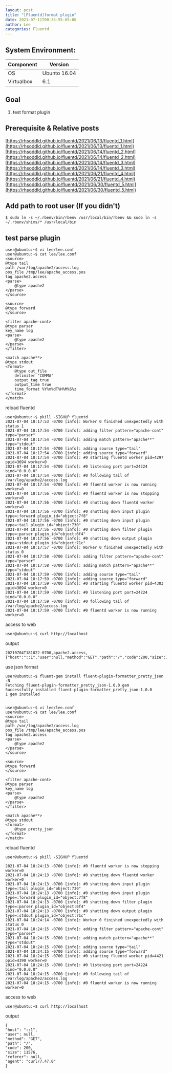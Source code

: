 ```yaml
---
layout: post
title: "[Fluentd]format plugin"
date: 2021-07-11T00:35:55-05:00
author: Lee
categories: Fluentd
---
```


## System Environment:

|  Component  |  Version  |
| ---- | ---- |
|  OS  |  Ubunto 16.04  |
|  Virtualbox  |  6.1  |


## Goal
1. test format plugin

## Prerequisite & Relative posts
  [https://rhsoddld.github.io/fluentd/2021/06/13/fluentd_1.html](https://rhsoddld.github.io/fluentd/2021/06/13/fluentd_1.html)  
  [https://rhsoddld.github.io/fluentd/2021/06/14/fluentd_2.html](https://rhsoddld.github.io/fluentd/2021/06/14/fluentd_2.html)
  [https://rhsoddld.github.io/fluentd/2021/06/14/fluentd_3.html](https://rhsoddld.github.io/fluentd/2021/06/14/fluentd_3.html)
  [https://rhsoddld.github.io/fluentd/2021/06/21/fluentd_4.html](https://rhsoddld.github.io/fluentd/2021/06/21/fluentd_4.html)
  [https://rhsoddld.github.io/fluentd/2021/06/30/fluentd_5.html](https://rhsoddld.github.io/fluentd/2021/06/30/fluentd_5.html)

## Add path to root user (If you didn't)
	$ sudo ln -s ~/.rbenv/bin/rbenv /usr/local/bin/rbenv && sudo ln -s ~/.rbenv/shims/* /usr/local/bin


## test parse plugin

	user@ubuntu:~$ vi lee/lee.conf
	user@ubuntu:~$ cat lee/lee.conf
	<source>
	@type tail
	path /var/log/apache2/access.log
	pos_file /tmp/lee/apache_access.pos
	tag apache2.access
	<parse>
		@type apache2
	</parse>
	</source>

	<source>
	@type forward
	</source>

	<filter apache-cont>
	@type parser
	key_name log
	<parse>
		@type apache2
	</parse>
	</filter>

	<match apache**>
	@type stdout
	<format>
		@type out_file
		delimiter "COMMA"
		output_tag true
		output_time true
		time_format %Y%m%dT%H%M%S%z
	</format>
	</match>

reload fluentd  

	user@ubuntu:~$ pkill -SIGHUP fluentd
	2021-07-04 18:17:53 -0700 [info]: Worker 0 finished unexpectedly with status 1
	2021-07-04 18:17:54 -0700 [info]: adding filter pattern="apache-cont" type="parser"
	2021-07-04 18:17:54 -0700 [info]: adding match pattern="apache**" type="stdout"
	2021-07-04 18:17:54 -0700 [info]: adding source type="tail"
	2021-07-04 18:17:54 -0700 [info]: adding source type="forward"
	2021-07-04 18:17:54 -0700 [info]: #0 starting fluentd worker pid=4297 ppid=3694 worker=0
	2021-07-04 18:17:54 -0700 [info]: #0 listening port port=24224 bind="0.0.0.0"
	2021-07-04 18:17:54 -0700 [info]: #0 following tail of /var/log/apache2/access.log
	2021-07-04 18:17:54 -0700 [info]: #0 fluentd worker is now running worker=0
	2021-07-04 18:17:56 -0700 [info]: #0 fluentd worker is now stopping worker=0
	2021-07-04 18:17:56 -0700 [info]: #0 shutting down fluentd worker worker=0
	2021-07-04 18:17:56 -0700 [info]: #0 shutting down input plugin type=:forward plugin_id="object:7f8"
	2021-07-04 18:17:56 -0700 [info]: #0 shutting down input plugin type=:tail plugin_id="object:730"
	2021-07-04 18:17:56 -0700 [info]: #0 shutting down filter plugin type=:parser plugin_id="object:6f4"
	2021-07-04 18:17:56 -0700 [info]: #0 shutting down output plugin type=:stdout plugin_id="object:71c"
	2021-07-04 18:17:57 -0700 [info]: Worker 0 finished unexpectedly with status 0
	2021-07-04 18:17:58 -0700 [info]: adding filter pattern="apache-cont" type="parser"
	2021-07-04 18:17:58 -0700 [info]: adding match pattern="apache**" type="stdout"
	2021-07-04 18:17:59 -0700 [info]: adding source type="tail"
	2021-07-04 18:17:59 -0700 [info]: adding source type="forward"
	2021-07-04 18:17:59 -0700 [info]: #0 starting fluentd worker pid=4303 ppid=3694 worker=0
	2021-07-04 18:17:59 -0700 [info]: #0 listening port port=24224 bind="0.0.0.0"
	2021-07-04 18:17:59 -0700 [info]: #0 following tail of /var/log/apache2/access.log
	2021-07-04 18:17:59 -0700 [info]: #0 fluentd worker is now running worker=0


access to web  

	user@ubuntu:~$ curl http://localhost

output  

	20210704T181822-0700,apache2.access,{"host":"::1","user":null,"method":"GET","path":"/","code":200,"size":11576,"referer":null,"agent":"curl/7.47.0"}


use json format  

	user@ubuntu:~$ fluent-gem install fluent-plugin-formatter_pretty_json -N
	Fetching fluent-plugin-formatter_pretty_json-1.0.0.gem
	Successfully installed fluent-plugin-formatter_pretty_json-1.0.0
	1 gem installed


	user@ubuntu:~$ vi lee/lee.conf
	user@ubuntu:~$ cat lee/lee.conf
	<source>
	@type tail
	path /var/log/apache2/access.log
	pos_file /tmp/lee/apache_access.pos
	tag apache2.access
	<parse>
		@type apache2
	</parse>
	</source>

	<source>
	@type forward
	</source>

	<filter apache-cont>
	@type parser
	key_name log
	<parse>
		@type apache2
	</parse>
	</filter>

	<match apache**>
	@type stdout
	<format>
		@type pretty_json
	</format>
	</match>


reload fluentd  

	user@ubuntu:~$ pkill -SIGHUP fluentd

	2021-07-04 18:24:13 -0700 [info]: #0 fluentd worker is now stopping worker=0
	2021-07-04 18:24:13 -0700 [info]: #0 shutting down fluentd worker worker=0
	2021-07-04 18:24:13 -0700 [info]: #0 shutting down input plugin type=:tail plugin_id="object:730"
	2021-07-04 18:24:13 -0700 [info]: #0 shutting down input plugin type=:forward plugin_id="object:7f8"
	2021-07-04 18:24:13 -0700 [info]: #0 shutting down filter plugin type=:parser plugin_id="object:6f4"
	2021-07-04 18:24:13 -0700 [info]: #0 shutting down output plugin type=:stdout plugin_id="object:71c"
	2021-07-04 18:24:14 -0700 [info]: Worker 0 finished unexpectedly with status 0
	2021-07-04 18:24:15 -0700 [info]: adding filter pattern="apache-cont" type="parser"
	2021-07-04 18:24:15 -0700 [info]: adding match pattern="apache**" type="stdout"
	2021-07-04 18:24:15 -0700 [info]: adding source type="tail"
	2021-07-04 18:24:15 -0700 [info]: adding source type="forward"
	2021-07-04 18:24:15 -0700 [info]: #0 starting fluentd worker pid=4421 ppid=4390 worker=0
	2021-07-04 18:24:15 -0700 [info]: #0 listening port port=24224 bind="0.0.0.0"
	2021-07-04 18:24:15 -0700 [info]: #0 following tail of /var/log/apache2/access.log
	2021-07-04 18:24:15 -0700 [info]: #0 fluentd worker is now running worker=0


access to web  

	user@ubuntu:~$ curl http://localhost

output  

	{
	"host": "::1",
	"user": null,
	"method": "GET",
	"path": "/",
	"code": 200,
	"size": 11576,
	"referer": null,
	"agent": "curl/7.47.0"
	}


